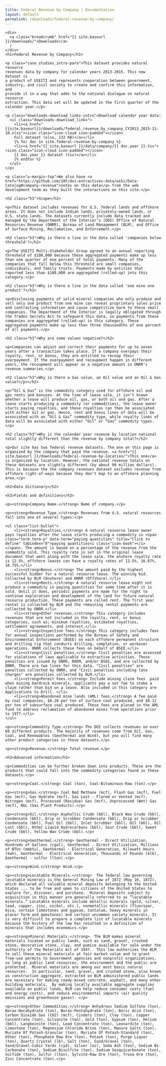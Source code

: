 ```yaml
---
title: Federal Revenue by Company | Documentation
layout: default
permalink: /downloads/federal-revenue-by-company/
---
```


<div class="container-outer container-margin">

  <article class="container-left-7">

    <div>
      <a class="breadcrumb" href="{{ site.baseurl }}/downloads/">Downloads</a>
      /
    </div>
    <h1>Federal Revenue by Company</h1>

    <p class="case_studies_intro-para">This dataset provides natural resource
    revenues data by company for calendar years 2013-2015. This new dataset is
    a product of USEITI and represents cooperation between government,
    industry, and civil society to create and confirm this information, and
    provide it in a way that adds to the national dialogue on natural resource
    extraction. This data set will be updated in the first quarter of the
    calendar year.</p>

    <p class="downloads-download_links-intro">Download calendar year data:
      <ul class="downloads-download_links">
        <li><a href="{{site.baseurl}}/downloads/federal_revenue_by_company_CY2013_2015-11-10.xlsx"><icon class="icon-cloud icon-padded"></icon>
        Full dataset (xlsx, 132 KB)</a></li>
        {% for doc in site.federal-revenue-by-company %}
        <li><a href="{{ site.baseurl }}/data/company/{{ doc.year }}.tsv"><icon class="icon-cloud icon-padded"></icon>
        {{ doc.year }} dataset (tsv)</a></li>
        {% endfor %}
      </ul>
    </p>

    <p class="u-margin-top">We also have <a href="https://github.com/18F/doi-extractives-data/wiki/Data-Catalog#company-revenue">notes on this data</a> from the web development team as they built the interactions on this site.</p>

    <h2 class="h3">Scope</h2>

    <p>This dataset includes revenues for U.S. federal lands and offshore areas. It does not include Indian lands, privately-owned lands, or U.S. state lands. The datasets currently include data tracked and managed by the Department of the Interior’s (DOI) Office of Natural Resources Revenue (ONRR), Bureau of Land Management (BLM), and Office of Surface Mining, Reclamation, and Enforcement.</p>

    <h2 class="h3">Why is there a line in the data called 'companies below threshold'?</h2>

    <p>The USEITI Multi-Stakeholder Group agreed to an annual reporting threshold of $100,000 because these aggregated payments make up less than one quarter of one percent of total payments. Many of the companies that fall below this threshold are small companies, individuals, and family trusts. Payments made by entities that reported less than $100,000 are aggregated (rolled-up) into this category.</p>

    <h2 class="h3">Why is there a line in the data called 'one mine one product'?</h2>

    <p>Disclosing payments of solid mineral companies who only produce and sell only one product from one mine can reveal proprietary sales price and contracting information and cause competitive harm to these small companies. The Department of the Interior is legally obligated through the Trades Secrets Act to safeguard this data, so payments from these companies are aggregated (rolled-up) in this category. These aggregated payments make up less than three thousandths of one percent of all payments.</p>

    <h2 class="h3">Why are some values negative?</h2>

    <p>Companies can adjust and correct their payments for up to seven years after a transaction takes place. If a company overpays their royalty, rent, or bonus, they are entitled to recoup their overpayment. If the overpayment and recoupment happen in different years, the recoupment will appear as a negative amount in ONRR’s revenue summaries.</p>

    <h2 class="h3">Why is there a Gas value, an Oil value and an Oil & Gas value?</p></h2>

    <p>“Oil & Gas” is the commodity category used for offshore oil and gas rents and bonuses. At the time of lease sale, it isn’t known whether a lease will produce oil, gas, or both oil and gas. After a lease starts producing a commodity (or commodities), the lease owner starts paying royalties, and these royalties can then be associated with either oil or gas. Hence, rent and bonus lines of data will be associated with an “Oil & Gas” commodity type, while royalty lines of data will be associated with either “Oil” or “Gas” commodity types.</p>

    <h2 class="h3">Why is the calendar year revenue by location national total slightly different than the revenue by company total?</h2>

    <p>Our site has two federal revenue datasets. The one on this page is organized by the company that paid the revenue. <a href="{{ site.baseurl }}/downloads/federal-revenue-by-location/">This one</a> is organized by location. However, the national revenue totals on these datasets are slightly different (by about 90 million dollars). This is because the the company revenues dataset excludes revenue from offshore right-of-ways because they don't map to an offshore planning area.</p>

    <h2>Data dictionary</h2>

    <h3>Fields and definitions</h3>

    <p><strong>Company Name.</strong> Name of company.</p>

    <p><strong>Revenue Type.</strong> Revenues from U.S. natural resources fall into one of several types:</p>

    <ul class="list-bullet">
        <li><strong>Royalties.</strong> A natural resource lease owner pays royalties after the lease starts producing a commodity in <span class="term term-p" data-term="paying quantities" title="Click to define" tabindex="0">paying quantities<i class="icon-book"></i></span>. The amount is based on a percentage of the revenue from the commodity sold. This royalty rate is set in the original lease document that went along with the lease sale, the onshore royalty rate is 12.5%, offshore leases can have a royalty rates of 12.5%, 16.67%, 18.75%.</li>
        <li><strong>Bonus.</strong> The amount paid by the highest successful bidder for a natural resource lease. The winning bid. Collected by BLM (Onshore) and ONRR (Offshore).</li>
        <li><strong>Rents.</strong> A natural resource lease might not produce a commodity in paying quantities for some time after it is sold. Until it does, periodic payments are made for the right to continue exploration and development of the land for future natural resource production. These payments are called rent. The first year rental is collected by BLM and the remaining rental payments are collected by ONRR.</li>
        <li><strong>Other revenues.</strong> This category includes revenues that are not included in the royalty, rent, or bonus categories, such as; minimum royalties, estimated royalties, settlement agreements, and interest.</li>
        <li><strong>Inspection fees.</strong> This category includes fees for annual inspections performed by the Bureau of Safety and Environmental Enforcement (BSEE) on each offshore permanent structure and drilling rig that conducts drilling, completion, or workover operations. ONRR collects these fees on behalf of BSEE.</li>
        <li><strong>Civil penalties.</strong> Civil penalties are assessed for violations of laws applicable to extractive activities. These penalties are issued by ONRR, BOEM, and/or BSEE, and are collected by ONRR. There are two lines for this data. "Civil penalties" are penalties collected by ONRR, and "Civil penalties including late charges" are penalties collected by BLM.</li>
        <li><strong>Permit Fees.</strong> Include mining claim fees  paid when mining hardrock minerals, applicants pay a set fee to stake a claim rather than bid on a lease. Also included in this category are Applications to Drill. </li>
        <li><strong>Abandoned mine lands (AML) fees.</strong> A fee paid by coal companies, $0.28 per ton of surface coal produced, and $0.12 per ton of subsurface coal produced. These fees are placed in the AML fund to address reclamation of abandoned mines from operations prior to 1977.</li>
    </ul>

    <p><strong>Commodity Type.</strong> The DOI collects revenues on over 60 different products. The majority of revenues come from Oil, Gas, Coal, and Renewables (Geothermal and Wind), but you will find many other product categories in these datasets.</p>

    <p><strong>Revenue.</strong> Total revenue.</p>

    <h3>Advanced information</h3>

    <p>Commodities can be further broken down into products. These are the products that could fall into the commodity categories found in these datasets.</p>

    <p><strong>Coal.</strong> Coal (ton), Coal-Bituminous-Raw (ton).</p>

    <p><strong>Gas.</strong> Coal Bed Methane (mcf), Flash Gas (mcf), Fuel Gas (mcf), Gas Hydrate (mcf), Gas Lost - Flared or Vented (mcf), Nitrogen (mcf), Processed (Residue) Gas (mcf), Unprocessed (Wet) Gas (mcf), NGL (Gas Plant Products).</p>

    <p><strong>Oil.</strong> Asphaltic Crude (bbl), Black Wax Crude (bbl), Condensate (bbl), Drip or Scrubber Condensate (bbl), Drip or Scrubber Condensate (bbl), Fuel Oil (bbl), Inlet Scrubber (bbl), Oil (bbl), Oil Lost (bbl), Other Liquid Hydrocarbons (bbl), Sour Crude (bbl), Sweet Crude (bbl), Yellow Wax Crude (bbl).</p>

    <p><strong>Geothermal.</strong> Geothermal - Direct Utilization, Hundreds of Gallons (cgal), Geothermal - Direct Utilization, Millions of BTUs (mmbtu), Geothermal - Electrical Generation, Kilowatt Hours (kwh), Geothermal - Electrical Generation, Thousands of Pounds (klb), Geothermal - sulfur (lton).</p>

    <p><strong>Wind.</strong> Wind.</p>

    <p><strong>Locatable Minerals.</strong>  The federal law governing locatable minerals is the General Mining Law of 1872 (May 10, 1872), which declared all valuable mineral deposits belonging to the United States ... to be free and open to citizens of the United States to explore for, discover, and purchase.  Mineral deposits subject to acquisition in this manner are generally referred to as “locatable minerals.” Locatable minerals include metallic minerals (gold, silver, lead, copper, zinc, nickel, etc.), nonmetallic minerals (fluorspar, mica, certain limestones and gypsum, tantalum, heavy minerals in placer form and gemstones) and certain uncommon variety minerals. It is very difficult to prepare a complete list of locatable minerals because the history of the law has resulted in a definition of minerals that includes economics.</p>

    <p><strong>Mineral Materials.</strong>  The BLM makes mineral materials located on public lands, such as sand, gravel, crushed stone, decorative stone, clay, and pumice available for sale under the authority of the Materials Act of 1947.  This law authorizes the BLM to sell these mineral materials at fair market value and to grant free-use permits to Government agencies and nonprofit organizations, so long as public land resources, the environment and the public are protected.  Mineral materials are among our most basic natural resources.  In particular, sand, gravel, and crushed stone, also known as construction aggregate, extracted on BLM administered public lands are necessary for making ready-mixed concrete, asphalt, and many other building materials.  By making locally available aggregate supplies available on public lands, BLM can help reduce consumer costs (fuel and energy costs), and reduce environmental impacts (air quality emissions and greenhouse gases). </p>

    <p><strong>Other Commodities.</strong> Anhydrous Sodium Sulfate (ton), Borax-Decahydrate (ton), Borax-Pentahydrate (ton), Boric Acid (ton), Carbon Dioxide Gas (CO2) (mcf), Cinders (ton), Clay (ton), Copper Concentrate (ton), Gilsonite (ton), Gold (ton), Gypsum (ton), Helium (bbl), Langbeinite (ton), Lead Concentrate (ton), Leonardite (ton), Limestone (ton), Magnesium Chloride Brine (ton), Manure Salts (ton), Muriate Of Potash-Granular (ton), Muriate Of Potash-Standard (ton), Other (ton), Phosphate Raw Ore (ton), Potash (ton), Purge Liquor (ton), Quartz Crystal (lb), Salt (ton), Sand/Gravel (ton), Sand/Gravel-Cubic Yards (cyd), Silver (oz), Soda Ash (ton), Sodium Bi-Carbonate (ton), Sodium Bisulfite (ton), Sodium Sesquicarbonate (ton), Sulfide (ton), Sulfur (lton), Sylvite-Raw Ore (ton), Trona Ore (ton), Zinc Concentrate (ton).</p>

  </article>

</div>
